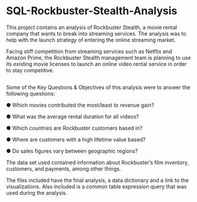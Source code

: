 # SQL-Rockbuster-Stealth-Analysis

This project contains an analysis of Rockbuster Stealth, a movie rental company that wants to break into streaming services. The analysis was to help with the launch strategy of entering the online streaming market.

Facing stiff competition from streaming services such as Netflix and Amazon Prime, the Rockbuster Stealth management team is planning to use its existing movie licenses to launch an online video rental service in order to stay competitive.

## 

Some of the Key Questions & Objectives of this analysis were to answer the following questions:

● Which movies contributed the most/least to revenue gain?

● What was the average rental duration for all videos?

● Which countries are Rockbuster customers based in?

● Where are customers with a high lifetime value based?

● Do sales figures vary between geographic regions?

The data set used contained information about Rockbuster’s film inventory, customers, and payments, among other things.

The files included have the final analysis, a data dictionary and a link to the visualizations.
Also included is a common table expression query that was used during the analysis.
